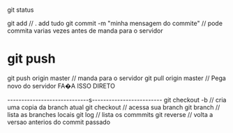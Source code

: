 # 
git status

git add <NOME DO ARQUIVO> // . add tudo
git commit -m "minha mensagem do commite" // pode commita varias vezes antes de manda para o servidor

# git push <SERVIDOR> <LOCAL>
  git push origin     master // manda para o servidor
  git pull origin     master // Pega novo do servidor FA�A ISSO DIRETO

-----------------------------s-------------------------
git checkout <NEW BRANCH> -b    // cria uma copia da branch atual
git checkout <MINHA BRANCH> // acessa sua branch
git branch                  // lista as branches locais
git log                     // lista os commmits
git reverse <CODIGO DO COMMIT> // volta a versao anterios do commit passado

